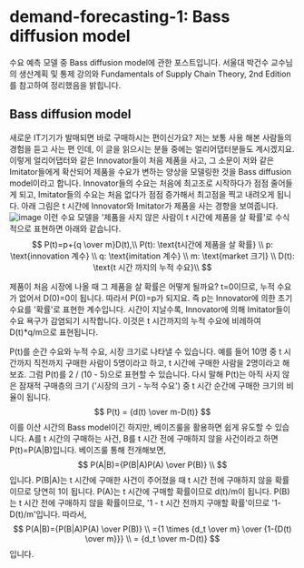 # demand-forecasting-1: Bass diffusion model
수요 예측 모델 중 Bass diffusion model에 관한 포스트입니다. 서울대 박건수 교수님의 생산계획 및 통제 강의와 Fundamentals of Supply Chain Theory, 2nd Edition를 참고하여 정리했음을 밝힙니다. 

## Bass diffusion model
새로운 IT기기가 발매되면 바로 구매하시는 편이신가요? 저는 보통 사용 해본 사람들의 경험을 듣고 사는 편 인데, 이 글을 읽으시는 분들 중에는 얼리어댑터분들도 계시겠지요. 이렇게 얼리어댑터와 같은 Innovator들이 처음 제품을 사고, 그 소문이 저와 같은 Imitator들에게 확산되어 제품을 수요가 변하는 양상을 모델링한 것을 Bass diffusion model이라고 합니다.
Innovator들의 수요는 처음에 최고조로 시작하다가 점점 줄어들게 되고, Imitator들의 수요는 처음 없다가 점점 증가해서 최고점을 찍고 내려오게 됩니다. 아래 그림은 t 시간에 Innovator와 Imitator가 제품을 사는 경향을 보여줍니다.
![image](https://user-images.githubusercontent.com/11609881/111876772-a1cbc680-89e3-11eb-982f-f4776ab0c895.png)
이런 수요 모델을 '제품을 사지 않은 사람이 t 시간에 제품을 살 확률'로 수식적으로 표현하면 아래와 같습니다.
$$
P(t)=p+{q \over m}D(t),\\
P(t): \text{t시간에 제품을 살 확률} \\
p: \text{innovation 계수} \\
q: \text{imitation 계수} \\
m: \text{market 크기} \\
D(t): \text{t 시간 까지의 누적 수요}\\
$$

제품이 처음 시장에 나올 때 그 제품을 살 확률은 어떻게 될까요? t=0이므로, 누적 수요가 없어서 D(0)=0이 됩니다. 따라서 P(0)=p가 되지요. 즉 p는 Innovator에 의한 초기 수요를 '확률'로 표현한 계수입니다. 시간이 지날수록, Innovator에 의해 Imitator들이 수요 욕구가 감염되기 시작합니다. 이것은 t 시간까지의 누적 수요에 비례하여 D(t)*q/m으로 표현됩니다.

P(t)를 순간 수요와 누적 수요, 시장 크기로 나타낼 수 있습니다. 예를 들어 10명 중 t 시간까지 직전까지 구매한 사람이 5명이라고 하고, t 시간에 구매한 사람을 2명이라고 해보죠. 그럼 P(t)를 2 / (10 - 5)으로 표현할 수 있습니다.
다시 말해  P(t)는 아직 사지 않은 잠재적 구매층의 크기 ('시장의 크기 - 누적 수요') 중  t 시간 순간에 구매한 크기의 비율이 됩니다.
$$
P(t) = {d(t) \over m-D(t)}
$$
이를 이산 시간의 Bass model이긴 하지만, 베이즈룰을 활용하면 쉽게 유도할 수 있습니다. A를 t 시간의 구매하는 사건, B를 t 시간 전에 구매하지 않을 사건이라고 하면 P(t)=P(A|B)입니다. 베이즈룰 통해 전개해보면,
$$
P(A|B)={P(B|A)P(A) \over P(B)} \\
$$
입니다.
P(B|A)는 t 시간에 구매한 사건이 주어졌을 때 t 시간 전에 구매하지 않을 확률이므로 당연히 1이 됩니다. P(A)는 t 시간에 구매할 확률이므로 d(t)/m이 됩니다. P(B)는 t 시간 전에 구매하지 않을 확률이므로, '1 - t 시간 전까지 구매할 확률'이므로 '1-D(t)/m'입니다. 따라서,
$$
P(A|B)={P(B|A)P(A) \over P(B)} \\
={1 \times {d_t \over m} \over {1-{D(t) \over m}}} \\
= {d_t \over m-D(t)}
$$
입니다.
<!--stackedit_data:
eyJoaXN0b3J5IjpbMjEyMDYzODU1Ml19
-->